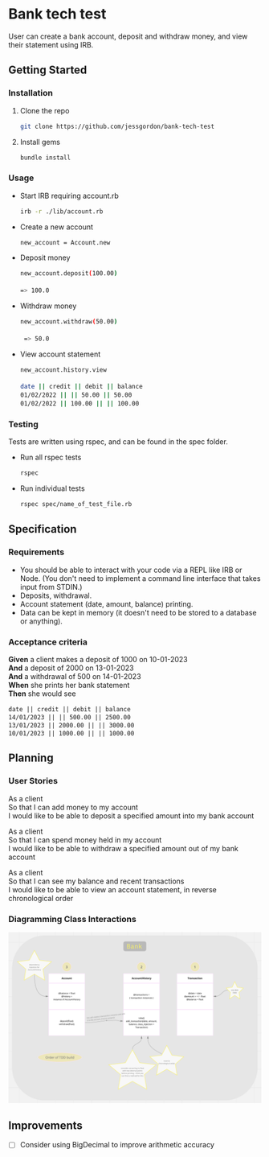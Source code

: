 # Bank tech test

User can create a bank account, deposit and withdraw money, and view their statement using IRB.

## Getting Started

### Installation

1. Clone the repo
   ```sh
   git clone https://github.com/jessgordon/bank-tech-test
   ```
2. Install gems
   ```sh
   bundle install
   ```

### Usage

- Start IRB requiring account.rb
  ```sh
  irb -r ./lib/account.rb
  ```
- Create a new account
  ```sh
  new_account = Account.new
  ```
- Deposit money

  ```sh
  new_account.deposit(100.00)

  => 100.0
  ```

- Withdraw money

  ```sh
  new_account.withdraw(50.00)

   => 50.0
  ```

- View account statement

  ```sh
  new_account.history.view

  date || credit || debit || balance
  01/02/2022 || || 50.00 || 50.00
  01/02/2022 || 100.00 || || 100.00
  ```

### Testing

Tests are written using rspec, and can be found in the spec folder.

- Run all rspec tests
  ```sh
  rspec
  ```
- Run individual tests
  ```sh
  rspec spec/name_of_test_file.rb
  ```

## Specification

### Requirements

- You should be able to interact with your code via a REPL like IRB or Node. (You don't need to implement a command line interface that takes input from STDIN.)
- Deposits, withdrawal.
- Account statement (date, amount, balance) printing.
- Data can be kept in memory (it doesn't need to be stored to a database or anything).

### Acceptance criteria

**Given** a client makes a deposit of 1000 on 10-01-2023  
**And** a deposit of 2000 on 13-01-2023  
**And** a withdrawal of 500 on 14-01-2023  
**When** she prints her bank statement  
**Then** she would see

```
date || credit || debit || balance
14/01/2023 || || 500.00 || 2500.00
13/01/2023 || 2000.00 || || 3000.00
10/01/2023 || 1000.00 || || 1000.00
```

## Planning

### User Stories

As a client\
So that I can add money to my account\
I would like to be able to deposit a specified amount into my bank account

As a client\
So that I can spend money held in my account\
I would like to be able to withdraw a specified amount out of my bank account

As a client\
So that I can see my balance and recent transactions\
I would like to be able to view an account statement, in reverse chronological order

### Diagramming Class Interactions

![Class diagram includes classes: Account, Account_History and Transaction](./bank_class_diagram.png)

## Improvements
- [ ] Consider using BigDecimal to improve arithmetic accuracy
